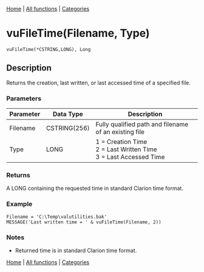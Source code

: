 [Home](../index.md) | [All functions](index.md) | [Categories](../categories/index.md)

# vuFileTime(Filename, Type)

```Prototype
vuFileTime(*CSTRING,LONG), Long
```


## Description
Returns the creation, last written, or last accessed time of a specified file.

### Parameters

| Parameter | Data Type    | Description                                                     |
|-----------|--------------|-----------------------------------------------------------------|
| Filename  | CSTRING(256) | Fully qualified path and filename of an existing file           |
| Type      | LONG         | 1 = Creation Time <br> 2 = Last Written Time <br> 3 = Last Accessed Time |

### Returns
A LONG containing the requested time in standard Clarion time format.

### Example

```Clarion
Filename = 'C:\Temp\valutilities.bak'
MESSAGE('Last written time = ' & vuFileTime(Filename, 2))
```

### Notes
- Returned time is in standard Clarion time format.

[Home](../index.md) | [All functions](index.md) | [Categories](../categories/index.md)
